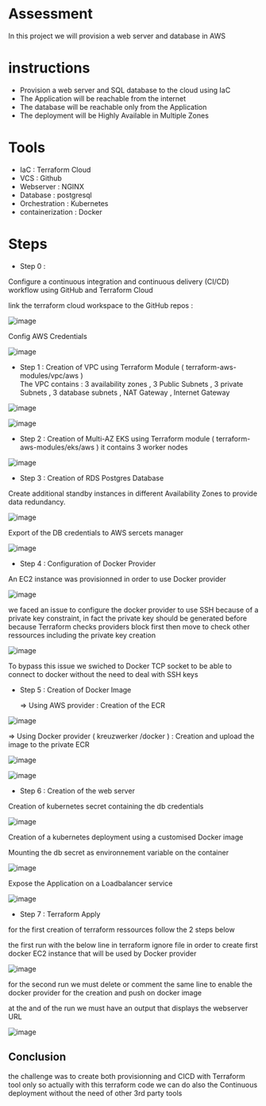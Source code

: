# Assessment
In this project we will provision a web server and database in AWS
# instructions
- Provision a web server and SQL database to the cloud using IaC
- The Application will be reachable from the internet 
- The database will be reachable only  from the Application 
- The deployment will be Highly Available in Multiple Zones

# Tools
- IaC : Terraform Cloud
- VCS : Github
- Webserver :  NGINX
- Database : postgresql
- Orchestration : Kubernetes
- containerization : Docker 

# Steps



- Step 0 : 

Configure a continuous integration and continuous delivery (CI/CD) workflow using GitHub and Terraform Cloud 

link the terraform cloud workspace to the GitHub repos : 
  

![image](https://user-images.githubusercontent.com/65364422/171991508-689702a5-977f-466a-a57b-66f8833d0d20.png)
  
  
Config AWS Credentials 

![image](https://user-images.githubusercontent.com/65364422/171991632-cd49d0c0-2a55-4482-a097-3195f29beab1.png)


- Step 1 : Creation of VPC  using Terraform Module ( terraform-aws-modules/vpc/aws )  
  The VPC contains : 
    3 availability zones
    , 3 Public Subnets
    , 3 private Subnets 
    , 3 database subnets 
    , NAT Gateway
    , Internet Gateway 
    
    
 ![image](https://user-images.githubusercontent.com/65364422/171838894-f1af0360-6237-4282-b012-468647ac4d81.png)
 
 ![image](https://user-images.githubusercontent.com/65364422/171839034-5703d7be-8f0e-42df-ab88-d86f17a68213.png)

- Step 2 : Creation of Multi-AZ EKS using Terraform module ( terraform-aws-modules/eks/aws )
 it contains 3 worker nodes 
 
 ![image](https://user-images.githubusercontent.com/65364422/171842172-496d2f3d-ee8e-4ff6-a492-e8de534a352a.png)

 
- Step 3 : Creation of RDS Postgres Database 

Create  additional standby instances in  different Availability Zones  to provide data redundancy.

![image](https://user-images.githubusercontent.com/65364422/171841155-22dffc30-996f-4911-9972-5a4dcea58646.png)

Export of the DB credentials to AWS sercets manager 

![image](https://user-images.githubusercontent.com/65364422/171952451-5d73d5d4-7ab9-4046-b86f-6d34218a162d.png)

- Step 4 : Configuration of Docker Provider

 An EC2 instance was provisionned in order to use Docker provider 
 
 ![image](https://user-images.githubusercontent.com/65364422/171954501-48065ada-2551-4301-8d16-8dc5269ae9de.png)

we faced an issue to configure the docker provider to use SSH because of a private key constraint, in fact the private key should be generated before because  Terraform checks providers block first then move to check other ressources including the private key creation 

![image](https://user-images.githubusercontent.com/65364422/171956083-4990a18d-f71a-43be-9625-1f2a4e741e6c.png)

To bypass this issue we swiched to Docker TCP socket to be able to connect to docker without the need to deal with SSH keys


- Step 5 : Creation of Docker Image

    => Using AWS provider : 
      Creation of the ECR 
   
 ![image](https://user-images.githubusercontent.com/65364422/171950519-e05dde93-6cc4-468b-a0ef-bff84d027ec6.png)

   => Using Docker provider ( kreuzwerker /docker ) : 
      Creation and upload the image to the private ECR 
 

      
   ![image](https://user-images.githubusercontent.com/65364422/171950921-43df3d8c-d7d9-45a0-8d68-71779c5cd97a.png)

      
  ![image](https://user-images.githubusercontent.com/65364422/171950768-120d4e72-e59d-4235-8dc9-7cda9e2b3765.png)

 

- Step 6 : Creation of the web server 

 Creation of kubernetes secret containing the db credentials 

![image](https://user-images.githubusercontent.com/65364422/171952751-3a1d7dd5-4180-4562-b44d-47f3d12ad42c.png)

 Creation of a kubernetes deployment using a customised Docker image 
 
 Mounting the db secret as environnement variable on the container 
 
 ![image](https://user-images.githubusercontent.com/65364422/171953117-c548ae68-99c4-49f4-8dde-df8137deee43.png)
 
 Expose the Application on a Loadbalancer service
 
 ![image](https://user-images.githubusercontent.com/65364422/171953830-e648df84-c782-4610-a11d-56e052e27834.png)
 
  - Step 7 : Terraform Apply
 
 for the first creation of terraform ressources  follow the 2 steps below 
   
  
  the first run with the below line in terraform ignore file in order to create first docker EC2 instance that will be used by Docker provider 
  
  
 ![image](https://user-images.githubusercontent.com/65364422/172028320-84b63bb9-5c9a-4580-8b27-012706d93258.png)

  
  for the second run we must delete or comment the same line to enable the docker provider for the creation and push on docker image
  
  
  at the and of the run we must have an output that displays the webserver URL
  
  ![image](https://user-images.githubusercontent.com/65364422/172028612-73760f09-d247-4851-beca-241b79d2f97c.png)

  
  
  
  
  ## Conclusion 
  the challenge was to create both provisionning and CICD with Terraform tool only
  so actually with this terraform code we can do also the Continuous deployment without the need of other 3rd party tools 
  
 


 
 






